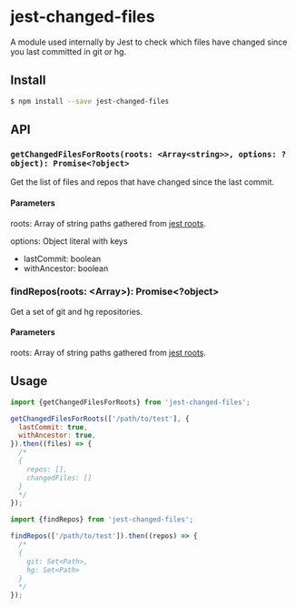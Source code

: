 # jest-changed-files

A module used internally by Jest to check which files have changed since you
last committed in git or hg.

## Install

```sh
$ npm install --save jest-changed-files
```

## API

### `getChangedFilesForRoots(roots: <Array<string>>, options: ?object): Promise<?object>`

Get the list of files and repos that have changed since the last commit.

#### Parameters
roots: Array of string paths gathered from [jest roots](https://facebook.github.io/jest/docs/en/configuration.html#roots-array-string).

options: Object literal with keys
* lastCommit: boolean
* withAncestor: boolean

### findRepos(roots: <Array<string>>): Promise<?object>

Get a set of git and hg repositories.
#### Parameters
roots: Array of string paths gathered from [jest roots](https://facebook.github.io/jest/docs/en/configuration.html#roots-array-string).

## Usage

```javascript
import {getChangedFilesForRoots} from 'jest-changed-files';

getChangedFilesForRoots(['/path/to/test'], {
  lastCommit: true,
  withAncestor: true,
}).then((files) => {
  /*
  {
    repos: [],
    changedFiles: []
  }
  */
});
```

```javascript
import {findRepos} from 'jest-changed-files';

findRepos(['/path/to/test']).then((repos) => {
  /*
  {
    git: Set<Path>,
    hg: Set<Path>
  }
  */
});
```
